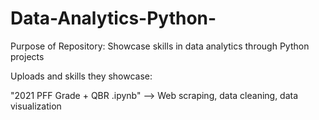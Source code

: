 # Data-Analytics-Python-
Purpose of Repository: Showcase skills in data analytics through Python projects


Uploads and skills they showcase:


"2021 PFF Grade + QBR .ipynb" --> Web scraping, data cleaning, data visualization

